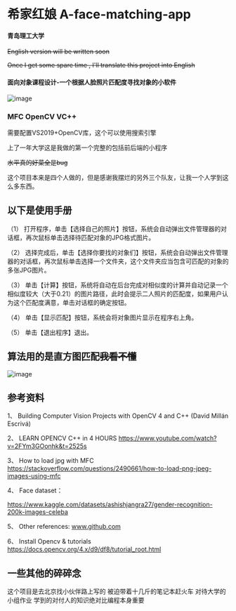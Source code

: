 # 希家红娘 A-face-matching-app
#### 青岛理工大学

~~English version will be written soon~~

~~Once I get some spare time , I'll translate this project into English~~

#### 面向对象课程设计-一个根据人脸照片匹配度寻找对象的小软件
![image](https://user-images.githubusercontent.com/92865821/180488880-858a306f-8ebc-4310-b961-b7c2fdf33c2c.png)

### MFC OpenCV VC++


需要配置VS2019+OpenCV库，这个可以使用搜索引擎

上了一年大学这是我做的第一个完整的包括前后端的小程序

~~水平真的好菜全是bug~~

这个项目本来是四个人做的，但是感谢我摆烂的另外三个队友，让我一个人学到这么多东西。

## 以下是使用手册

（1）	打开程序，单击【选择自己的照片】按钮，系统会自动弹出文件管理器的对话框，再次鼠标单击选择待匹配对象的JPG格式图片。


（2）	选择完成后，单击【选择你要找的对象们】按钮，系统会自动弹出文件管理器的对话框，再次鼠标单击选择一个文件夹，这个文件夹应当包含可匹配的对象的多张JPG图片。


（3）	单击【计算】按钮，系统将自动在后台完成对相似度的计算并自动记录一个相似度较大（大于0.21）的图片路径，此时会提示二人照片的匹配度，如果用户认为这个匹配度满意，单击对话框的确定按钮。


（4）	单击【显示匹配】按钮，系统会将对象图片显示在程序右上角。


（5）	单击【退出程序】退出。


## 算法用的是直方图匹配~~我看不懂~~

![image](https://user-images.githubusercontent.com/92865821/180609047-86d79aae-288e-4b9a-86ad-45d87929a723.png)


## 参考资料

1、	Building Computer Vision Projects with OpenCV 4 and C++ (David Millán Escrivá)


2、	LEARN OPENCV C++ in 4 HOURS       	        https://www.youtube.com/watch?v=2FYm3GOonhk&t=2525s


3、	How to load jpg with MFC https://stackoverflow.com/questions/2490661/how-to-load-png-jpeg-images-using-mfc


4、	Face dataset：


https://www.kaggle.com/datasets/ashishjangra27/gender-recognition-200k-images-celeba 


5、	Other references: www.github.com


6、	Install Opencv & tutorials https://docs.opencv.org/4.x/d9/df8/tutorial_root.html 


## 一些其他的碎碎念

这个项目是去北京找小伙伴路上写的 被迫带着十几斤的笔记本赶火车 对待大学的小组作业 学到的对付人的知识绝对比编程本身重要 
